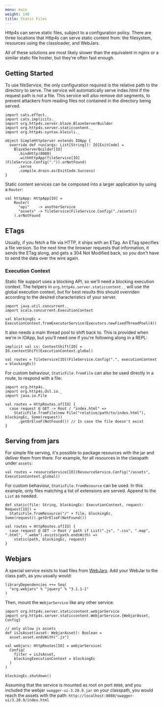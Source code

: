 ```yaml
---
menu: main
weight: 140
title: Static Files
---
```


Http4s can serve static files, subject to a configuration policy. There are three 
locations that Http4s can serve static content from: the filesystem, resources 
using the classloader, and WebJars. 

All of these solutions are most likely slower than the equivalent in nginx or a
similar static file hoster, but they're often fast enough.

## Getting Started

To use fileService, the only configuration required is the relative path to the directory to serve. 
The service will automatically serve index.html if the request path is not a file. This service will also 
remove dot segments, to prevent attackers from reading files not contained in the directory 
being served. 

```tut:book
import cats.effect._
import cats.implicits._
import org.http4s.server.blaze.BlazeServerBuilder
import org.http4s.server.staticcontent._
import org.http4s.syntax.kleisli._

object SimpleHttpServer extends IOApp {
  override def run(args: List[String]): IO[ExitCode] =
    BlazeServerBuilder[IO]
      .bindHttp(8080)
      .withHttpApp(fileService[IO](FileService.Config(".")).orNotFound)
      .serve
      .compile.drain.as(ExitCode.Success)
}
```

Static content services can be composed into a larger application by using a `Router`:
```tut:book:nofail
val httpApp: HttpApp[IO] =
    Router(
      "api"    -> anotherService
      "assets" -> fileService(FileService.Config("./assets))
    ).orNotFound
```

## ETags

Usually, if you fetch a file via HTTP, it ships with an ETag. An ETag specifies
a file version. So the next time the browser requests that information, it sends
the ETag along, and gets a 304 Not Modified back, so you don't have to send the
data over the wire again.

### Execution Context

Static file support uses a blocking API, so we'll need a blocking execution
context. The helpers in `org.http4s.server.staticcontent._` will use the global execution context, but
for best results this should overriden according to the desired characteristics of your server.  

```tut:silent
import java.util.concurrent._
import scala.concurrent.ExecutionContext

val blockingEc = ExecutionContext.fromExecutorService(Executors.newFixedThreadPool(4))
```

It also needs a main thread pool to shift back to.  This is provided when
we're in IOApp, but you'll need one if you're following along in a REPL:

```tut:silent
implicit val cs: ContextShift[IO] = IO.contextShift(ExecutionContext.global)
```

```tut:silent
val routes = fileService[IO](FileService.Config(".", executionContext = blockingEc))
```

For custom behaviour, `StaticFile.fromFile` can also be used directly in a route, to respond with a file:
```tut:silent
import org.http4s._
import org.http4s.dsl.io._
import java.io.File

val routes = HttpRoutes.of[IO] {
  case request @ GET -> Root / "index.html" =>
    StaticFile.fromFile(new File("relative/path/to/index.html"), blockingEc, Some(request))
      .getOrElseF(NotFound()) // In case the file doesn't exist
}
```

## Serving from jars

For simple file serving, it's possible to package resources with the jar and
deliver them from there. For example, for all resources in the classpath under `assets`:

```tut:book
val routes = resourceService[IO](ResourceService.Config("/assets", ExecutionContext.global))
```

For custom behaviour, `StaticFile.fromResource` can be used. In this example, 
only files matching a list of extensions are served. Append to the `List` as needed.

```tut:book
def static(file: String, blockingEc: ExecutionContext, request: Request[IO]) =
  StaticFile.fromResource("/" + file, blockingEc, Some(request)).getOrElseF(NotFound())

val routes = HttpRoutes.of[IO] {
  case request @ GET -> Root / path if List(".js", ".css", ".map", ".html", ".webm").exists(path.endsWith) =>
    static(path, blockingEc, request)
}
```

## Webjars

A special service exists to load files from [WebJars](http://www.webjars.org). Add your WebJar to the
class path, as you usually would:

```tut:book:nofail
libraryDependencies ++= Seq(
  "org.webjars" % "jquery" % "3.1.1-1"
)
```

Then, mount the `WebjarService` like any other service:

```tut:silent
import org.http4s.server.staticcontent.webjarService
import org.http4s.server.staticcontent.WebjarService.{WebjarAsset, Config}
```

```tut:book
// only allow js assets
def isJsAsset(asset: WebjarAsset): Boolean =
  asset.asset.endsWith(".js")

val webjars: HttpRoutes[IO] = webjarService(
  Config(
    filter = isJsAsset,
    blockingExecutionContext = blockingEc
  )
)
```

```tut:silent
blockingEc.shutdown()
```

Assuming that the service is mounted as root on port `8080`, and you included the webjar `swagger-ui-3.20.9.jar` on your classpath, you would reach the assets with the path: `http://localhost:8080/swagger-ui/3.20.9/index.html`

[StaticFile]: ../api/org/http4s/StaticFile$

